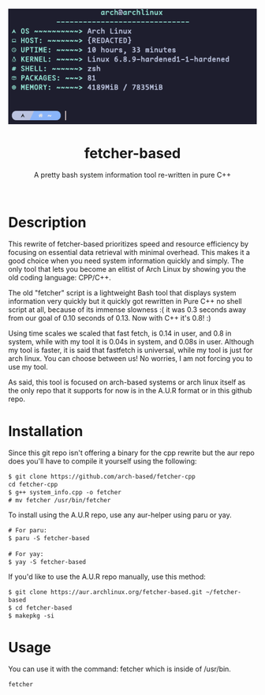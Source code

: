 <p align="center"><img src="https://github.com/arch-based/fetcher-cpp/blob/main/fetcher.png?raw=true"></p>
<h1 align="center">fetcher-based</h1>
<p align="center">A pretty bash system information tool re-written in pure C++</p><br>

# Description

This rewrite of fetcher-based prioritizes speed and resource efficiency by focusing 
on essential data retrieval with minimal overhead. This makes it a good
choice when you need system information quickly and simply. The only tool
that lets you become an elitist of Arch Linux by showing you the old coding language: CPP/C++.

The old "fetcher" script is a lightweight Bash tool that displays system information very quickly but it quickly got rewritten in Pure C++ no shell script at all, because of its immense slowness :( it was 0.3 seconds away from our goal of 0.10 seconds of 0.13. Now with C++ it's 0.8! :) 

Using time scales we scaled that fast fetch, is 0.14 in user, and 0.8 in system, while with my tool it is 0.04s in system, and 0.08s in user. Although my tool is faster, it is said that fastfetch is universal, while my tool is just for arch linux. You can choose between us! No worries, I am not forcing you to use my tool.

As said, this tool is focused on arch-based systems or arch linux itself as the only repo that it supports for now is in the A.U.R format or in this github repo.

# Installation

Since this git repo isn't offering a binary for the cpp rewrite but the aur repo does you'll have to compile it yourself using the following:
```
$ git clone https://github.com/arch-based/fetcher-cpp
cd fetcher-cpp
$ g++ system_info.cpp -o fetcher
# mv fetcher /usr/bin/fetcher
```
To install using the A.U.R repo, use any aur-helper using paru or yay.

```
# For paru:
$ paru -S fetcher-based

# For yay:
$ yay -S fetcher-based
```

If you'd like to use the A.U.R repo manually, use this method:
```
$ git clone https://aur.archlinux.org/fetcher-based.git ~/fetcher-based
$ cd fetcher-based
$ makepkg -si 
```

# Usage

You can use it with the command: fetcher which is inside of /usr/bin.
```
fetcher
```
